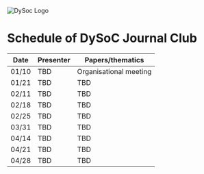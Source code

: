 ![DySoc Logo](http://www.dysoc.org/images/dysocbanner.png)

# Schedule of DySoC Journal Club


|Date|Presenter| Papers/thematics|
|----|----|----|
|01/10|TBD|Organisational meeting|
|01/21|TBD|TBD|
|02/11|TBD|TBD|
|02/18|TBD|TBD|
|02/25|TBD|TBD|
|03/31|TBD|TBD|
|04/14|TBD|TBD|
|04/21|TBD|TBD|
|04/28|TBD|TBD|

